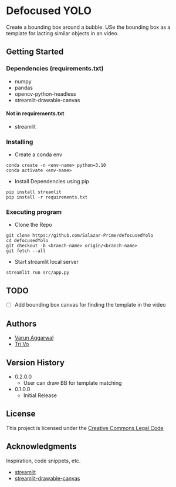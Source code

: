 # Defocused YOLO 

Create a bounding box around a bubble. USe the bounding box as a template for lacting similar objects in an video. 

## Getting Started

### Dependencies (requirements.txt)

* numpy
* pandas
* opencv-python-headless
* streamlit-drawable-canvas

#### Not in requirements.txt
* streamlit
  
### Installing

* Create a conda env
```
conda create -n <env-name> python=3.10
conda activate <env-name>
```
* Install Dependencies using pip
```
pip install streamlit
pip install -r requirements.txt 
```

### Executing program

* Clone the Repo
```
git clone https://github.com/Salazar-Prime/defocusedYolo
cd defocusedYolo
git checkout -b <branch-name> origin/<branch-name>
git fetch --all
```
* Start streamlit local server
```
streamlit run src/app.py
```
## TODO

- [ ] Add bounding box canvas for finding the template in the video

## Authors

* [Varun Aggarwal](https://www.linkedin.com/in/aggarwal-v/)
* [Tri Vo](https://github.com/qtris123)

## Version History

* 0.2.0.0
    * User can draw BB for template matching
* 0.1.0.0
    * Initial Release

## License

This project is licensed under the [Creative Commons Legal Code](https://github.com/Salazar-Prime/defocusedYolo/blob/main/LICENSE) 

## Acknowledgments

Inspiration, code snippets, etc.
* [streamlit](streamlit.io)
* [streamlit-drawable-canvas](https://github.com/andfanilo/streamlit-drawable-canvas)
